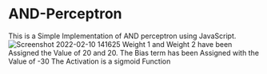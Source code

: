 # AND-Perceptron
This is a Simple Implementation of AND perceptron using JavaScript.
![Screenshot 2022-02-10 141625](https://user-images.githubusercontent.com/56158187/153396661-1f03d63f-3b2f-4dbe-9b71-25cab72644b5.jpg)
Weight 1 and Weight 2 have been Assigned the Value of 20 and 20.
The Bias term has been Assigned with the Value of -30
The Activation is a sigmoid Function
